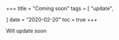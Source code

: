 +++
title = "Coming soon"
tags = [
    "update",
   
]
date = "2020-02-20"
toc = true
+++


Will update soon